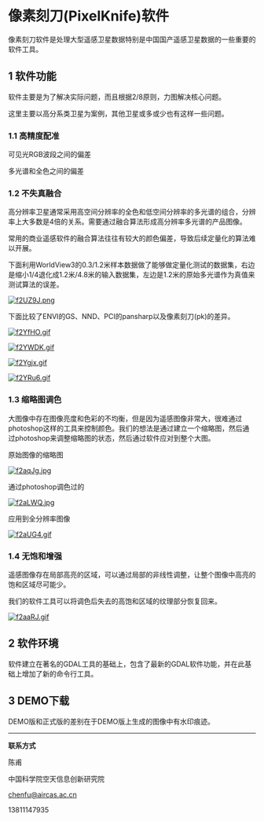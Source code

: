 # 像素刻刀(PixelKnife)软件

像素刻刀软件是处理大型遥感卫星数据特别是中国国产遥感卫星数据的一些重要的软件工具。



## 1 软件功能

软件主要是为了解决实际问题，而且根据2/8原则，力图解决核心问题。

这里主要以高分系类卫星为案例，其他卫星或多或少也有这样一些问题。



### 1.1 高精度配准

可见光RGB波段之间的偏差

多光谱和全色之间的偏差



### 1.2 不失真融合

高分辨率卫星通常采用高空间分辨率的全色和低空间分辨率的多光谱的组合，分辨率上大多数是4倍的关系。需要通过融合算法形成高分辨率多光谱的产品图像。

常用的商业遥感软件的融合算法往往有较大的颜色偏差，导致后续定量化的算法难以开展。



下面利用WorldView3的0.3/1.2米样本数据做了能够做定量化测试的数据集，右边是缩小1/4退化成1.2米/4.8米的输入数据集，左边是1.2米的原始多光谱作为真值来测试算法的误差。

[![f2UZ9J.png](https://z3.ax1x.com/2021/08/15/f2UZ9J.png)](https://imgtu.com/i/f2UZ9J)

下面比较了ENVI的GS、NND、PCI的pansharp以及像素刻刀(pk)的差异。

[![f2YfHO.gif](https://z3.ax1x.com/2021/08/15/f2YfHO.gif)](https://imgtu.com/i/f2YfHO)

[![f2YWDK.gif](https://z3.ax1x.com/2021/08/15/f2YWDK.gif)](https://imgtu.com/i/f2YWDK)

[![f2Ygjx.gif](https://z3.ax1x.com/2021/08/15/f2Ygjx.gif)](https://imgtu.com/i/f2Ygjx)

[![f2YRu6.gif](https://z3.ax1x.com/2021/08/15/f2YRu6.gif)](https://imgtu.com/i/f2YRu6)



### 1.3 缩略图调色

大图像中存在图像亮度和色彩的不均衡，但是因为遥感图像非常大，很难通过photoshop这样的工具来控制颜色。我们的想法是通过建立一个缩略图，然后通过photoshop来调整缩略图的状态，然后通过软件应对到整个大图。



原始图像的缩略图

[![f2aqJg.jpg](https://z3.ax1x.com/2021/08/15/f2aqJg.jpg)](https://imgtu.com/i/f2aqJg)



通过photoshop调色过的

[![f2aLWQ.jpg](https://z3.ax1x.com/2021/08/15/f2aLWQ.jpg)](https://imgtu.com/i/f2aLWQ)



应用到全分辨率图像


[![f2aUG4.gif](https://z3.ax1x.com/2021/08/15/f2aUG4.gif)](https://imgtu.com/i/f2aUG4)



### 1.4 无饱和增强

遥感图像存在局部高亮的区域，可以通过局部的非线性调整，让整个图像中高亮的饱和区域尽可能少。

我们的软件工具可以将调色后失去的高饱和区域的纹理部分恢复回来。

[![f2aaRJ.gif](https://z3.ax1x.com/2021/08/15/f2aaRJ.gif)](https://imgtu.com/i/f2aaRJ)


### 

## 2 软件环境

软件建立在著名的GDAL工具的基础上，包含了最新的GDAL软件功能，并在此基础上增加了新的命令行工具。



## 3 DEMO下载

DEMO版和正式版的差别在于DEMO版上生成的图像中有水印痕迹。


---

**联系方式**

陈甫

中国科学院空天信息创新研究院

chenfu@aircas.ac.cn

13811147935